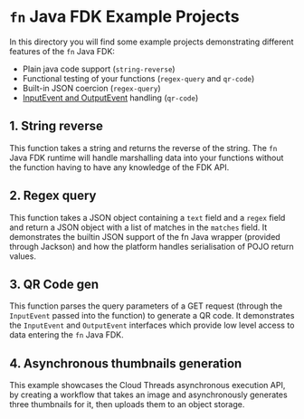 # `fn` Java FDK Example Projects

In this directory you will find some example projects demonstrating different
features of the `fn` Java FDK:

* Plain java code support (`string-reverse`)
* Functional testing of your functions (`regex-query` and `qr-code`)
* Built-in JSON coercion (`regex-query`)
* [InputEvent and OutputEvent](/docs/DataBinding.md) handling (`qr-code`)

## 1. String reverse

This function takes a string and returns the reverse of the string.
The `fn` Java FDK runtime will handle marshalling data into your
functions without the function having to have any knowledge of the FDK API.

## 2. Regex query

This function takes a JSON object containing a `text` field and a `regex`
field and return a JSON object with a list of matches in the `matches`
field. It demonstrates the builtin JSON support of the fn Java
wrapper (provided through Jackson) and how the platform handles serialisation
of POJO return values.

## 3. QR Code gen

This function parses the query parameters of a GET request (through the
`InputEvent` passed into the function) to generate a QR code. It demonstrates
the `InputEvent` and `OutputEvent` interfaces which provide low level
access to data entering the `fn` Java FDK.

## 4. Asynchronous thumbnails generation

This example showcases the Cloud Threads asynchronous execution API, by
creating a workflow that takes an image and asynchronously generates three
thumbnails for it, then uploads them to an object storage.
